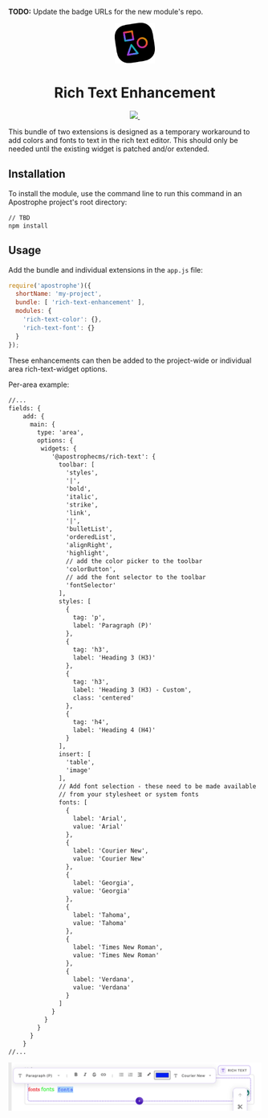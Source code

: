 **TODO:** Update the badge URLs for the new module's repo.

<div align="center">
  <img src="https://raw.githubusercontent.com/apostrophecms/apostrophe/main/logo.svg" alt="ApostropheCMS logo" width="80" height="80">

  <h1>Rich Text Enhancement</h1>
  <p>
    <a aria-label="Apostrophe logo" href="https://v3.docs.apostrophecms.org">
      <img src="https://img.shields.io/badge/MADE%20FOR%20Apostrophe%203-000000.svg?style=for-the-badge&logo=Apostrophe&labelColor=6516dd">
    </a>
    <a aria-label="License" href="https://github.com/apostrophecms/module-template/blob/main/LICENSE.md">
      <img alt="" src="https://img.shields.io/static/v1?style=for-the-badge&labelColor=000000&label=License&message=MIT&color=3DA639">
    </a>
  </p>
</div>

This bundle of two extensions is designed as a temporary workaround to add colors and fonts to text in the rich text editor. This should only be needed until the existing widget is patched and/or extended.

## Installation

To install the module, use the command line to run this command in an Apostrophe project's root directory:

```
// TBD
npm install 
```

## Usage

Add the bundle and individual extensions in the `app.js` file:

```javascript
require('apostrophe')({
  shortName: 'my-project',
  bundle: [ 'rich-text-enhancement' ],
  modules: {
    'rich-text-color': {},
    'rich-text-font': {}
  }
});
```

These enhancements can then be added to the project-wide or individual area rich-text-widget options.

Per-area example:
```
//...
fields: {
    add: {
      main: {
        type: 'area',
        options: {
         widgets: {
            '@apostrophecms/rich-text': {
              toolbar: [
                'styles',
                '|',
                'bold',
                'italic',
                'strike',
                'link',
                '|',
                'bulletList',
                'orderedList',
                'alignRight',
                'highlight',
                // add the color picker to the toolbar
                'colorButton',
                // add the font selector to the toolbar 
                'fontSelector'
              ],
              styles: [
                {
                  tag: 'p',
                  label: 'Paragraph (P)'
                },
                {
                  tag: 'h3',
                  label: 'Heading 3 (H3)'
                },
                {
                  tag: 'h3',
                  label: 'Heading 3 (H3) - Custom',
                  class: 'centered'
                },
                {
                  tag: 'h4',
                  label: 'Heading 4 (H4)'
                }
              ],
              insert: [
                'table',
                'image'
              ],
              // Add font selection - these need to be made available 
              // from your stylesheet or system fonts
              fonts: [
                {
                  label: 'Arial',
                  value: 'Arial'
                },
                {
                  label: 'Courier New',
                  value: 'Courier New'
                },
                {
                  label: 'Georgia',
                  value: 'Georgia'
                },
                {
                  label: 'Tahoma',
                  value: 'Tahoma'
                },
                {
                  label: 'Times New Roman',
                  value: 'Times New Roman'
                },
                {
                  label: 'Verdana',
                  value: 'Verdana'
                }
              ]
            }
          }
        }
      }
    }
//...
```
![Screenshot of the two new enhancements added to the Rich Text Widget toolbar.](./images/screenshot.png)
